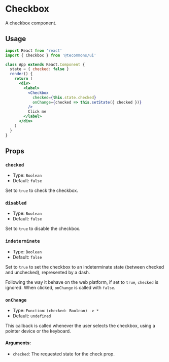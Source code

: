 # Checkbox

A checkbox component.

## Usage

```jsx
import React from 'react'
import { Checkbox } from '@tecommons/ui'

class App extends React.Component {
  state = { checked: false }
  render() {
    return (
      <div>
        <label>
          <Checkbox
            checked={this.state.checked}
            onChange={checked => this.setState({ checked })}
          />
          Click me
        </label>
      </div>
    )
  }
}
```

## Props

### `checked`

- Type: `Boolean`
- Default: `false`

Set to `true` to check the checkbox.

### `disabled`

- Type: `Boolean`
- Default: `false`

Set to `true` to disable the checkbox.

### `indeterminate`

- Type: `Boolean`
- Default: `false`

Set to `true` to set the checkbox to an indeterminate state (between checked and unchecked), represented by a dash.

Following the way it behave on the web platform, if set to `true`, `checked` is ignored. When clicked, `onChange` is called with `false`.

### `onChange`

- Type: `Function`: `(checked: Boolean) -> *`
- Default: `undefined`

This callback is called whenever the user selects the checkbox, using a pointer device or the keyboard.

#### Arguments:

- `checked`: The requested state for the check prop.

